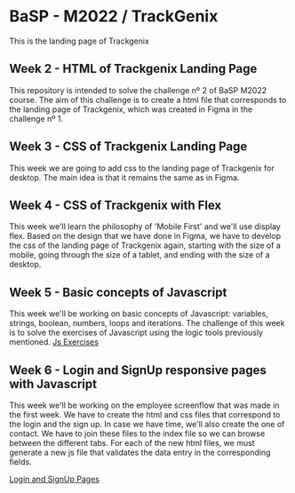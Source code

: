 # BaSP - M2022 / TrackGenix

This is the landing page of Trackgenix

## Week 2 - HTML of Trackgenix Landing Page

This repository is intended to solve the challenge nº 2 of BaSP M2022 course. The aim of this challenge is to create a html file that corresponds to the landing page of Trackgenix, which was created in Figma in the challenge nº 1.

## Week 3 - CSS of Trackgenix Landing Page

This week we are going to add css to the landing page of Trackgenix for desktop. The main idea is that it remains the same as in Figma.

## Week 4 - CSS of Trackgenix with Flex

This week we'll learn the philosophy of 'Mobile First' and we'll use display flex. Based on the design that we have done in Figma, we have to develop the css of the landing page of Trackgenix again, starting with the size of a mobile, going through the size of a tablet, and ending with the size of a desktop.

## Week 5 - Basic concepts of Javascript

This week we'll be working on basic concepts of Javascript: variables, strings, boolean, numbers, loops and iterations. The challenge of this week is to solve the exercises of Javascript using the logic tools previously mentioned.
[Js Exercises](https://juanoauil.github.io/BaSP-M2022-Etapa-1/semana-05/index.html)

## Week 6 - Login and SignUp responsive pages with Javascript

This week we'll be working on the employee screenflow that was made in the first week.
We have to create the html and css files that correspond to the login and the sign up. In case we have time, we'll also create the one of contact.
We have to join these files to the index file so we can browse between the different tabs.
For each of the new html files, we must generate a new js file that validates the data entry in the corresponding fields.

[Login and SignUp Pages](https://juanoauil.github.io/BaSP-M2022-Etapa-1/semana-06/views/index.html)